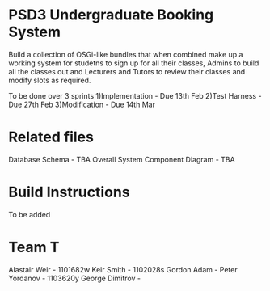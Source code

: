 PSD3 Undergraduate Booking System
=========

Build a collection of OSGi-like bundles that when combined make up a working system for studetns to sign up for all their classes, Admins to build all the classes out and Lecturers and Tutors to review their classes and modify slots as required.

To be done over 3 sprints
1)Implementation - Due 13th Feb
2)Test Harness - Due 27th Feb
3)Modification - Due 14th Mar

Related files
====
Database Schema - TBA
Overall System Component Diagram - TBA

Build Instructions
====
To be added


Team T
====
Alastair Weir - 1101682w
Keir Smith - 1102028s
Gordon Adam - 
Peter Yordanov - 1103620y
George Dimitrov -
